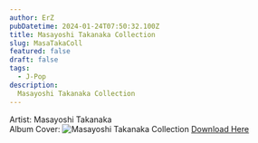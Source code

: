 ```yaml
---
author: ErZ
pubDatetime: 2024-01-24T07:50:32.100Z
title: Masayoshi Takanaka Collection
slug: MasaTakaColl
featured: false
draft: false
tags:
  - J-Pop
description:
  Masayoshi Takanaka Collection
---
```

Artist: Masayoshi Takanaka<br>
Album Cover: ![Masayoshi Takanaka Collection](https://ucarecdn.com/56685b89-e5da-403e-8ae4-3d7dc688d8d0/-/preview/300x300/-/quality/smart_retina/-/format/auto/)
[Download Here](https://cuty.io/MasaTakaColl)